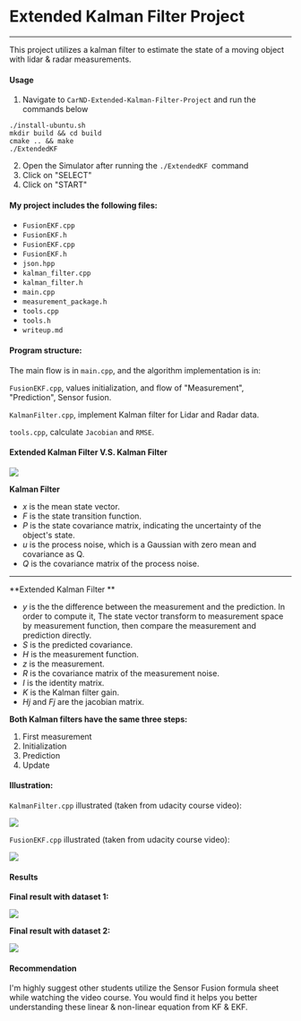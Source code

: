# Extended Kalman Filter Project 

----

This project utilizes a kalman filter to estimate the state of a moving object with lidar & radar measurements.

#### Usage

1. Navigate to `CarND-Extended-Kalman-Filter-Project` and run the commands below

```
./install-ubuntu.sh
mkdir build && cd build
cmake .. && make
./ExtendedKF
```

2. Open the Simulator after running the `./ExtendedKF `command
3. Click on "SELECT" 
4. Click on "START" 

#### My project includes the following files:

- `FusionEKF.cpp`
- `FusionEKF.h`
- `FusionEKF.cpp`
- `FusionEKF.h`
- `json.hpp`
- `kalman_filter.cpp` 
- `kalman_filter.h` 
- `main.cpp`
- `measurement_package.h`
- `tools.cpp`
- `tools.h`
- `writeup.md`

#### Program structure:

The main flow is in `main.cpp`, and the algorithm implementation is in:

`FusionEKF.cpp`, values initialization, and flow of "Measurement", "Prediction", Sensor fusion.

`KalmanFilter.cpp`, implement Kalman filter for Lidar and Radar data.

`tools.cpp`, calculate `Jacobian` and `RMSE`.

#### Extended Kalman Filter V.S. Kalman Filter

![](https://raw.githubusercontent.com/aaron7yi/CarND_EKF_Project/master/3.png)

**Kalman Filter**

- *x* is the mean state vector.
- *F* is the state transition function.
- *P* is the state covariance matrix, indicating the uncertainty of the object's state.
- *u* is the process noise, which is a Gaussian with zero mean and covariance as Q.
- *Q* is the covariance matrix of the process noise.

------

**Extended Kalman Filter **
- *y* is the the difference between the measurement and the prediction. In order to compute it, The state vector transform to measurement space by measurement function, then compare the measurement and prediction directly.
- *S* is the predicted covariance.
- *H* is the measurement function.
- *z* is the measurement.
- *R* is the covariance matrix of the measurement noise.
- *I* is the identity matrix.
- *K* is the Kalman filter gain.
- *Hj* and *Fj* are the jacobian matrix.

**Both Kalman filters have the same three steps:**

1. First measurement
2. Initialization
3. Prediction
4. Update

#### Illustration:

`KalmanFilter.cpp` illustrated (taken from udacity course video):

![](https://raw.githubusercontent.com/aaron7yi/CarND_EKF_Project/master/4.png)

`FusionEKF.cpp` illustrated (taken from udacity course video):

![](https://raw.githubusercontent.com/aaron7yi/CarND_EKF_Project/master/5.png)



#### Results

**Final result with dataset 1:**

![](https://raw.githubusercontent.com/aaron7yi/CarND_EKF_Project/master/1.png)

**Final result with dataset 2:**

![](https://raw.githubusercontent.com/aaron7yi/CarND_EKF_Project/master/2.png)

#### Recommendation
I'm highly suggest other students utilize the Sensor Fusion formula sheet while watching the video course. You would find it helps you better understanding these linear & non-linear equation from  KF & EKF.